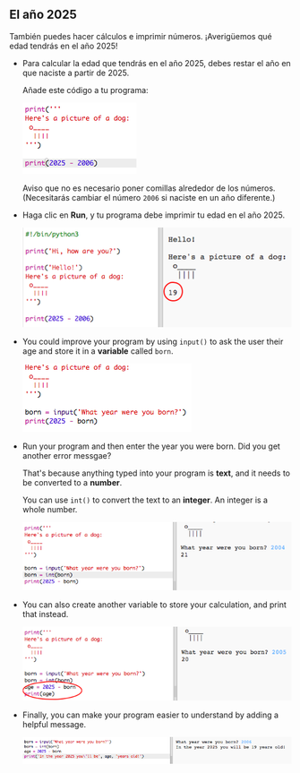 ## El año 2025

También puedes hacer cálculos e imprimir números. ¡Averigüemos qué edad tendrás en el año 2025!

+ Para calcular la edad que tendrás en el año 2025, debes restar el año en que naciste a partir de 2025.
    
    Añade este código a tu programa:
    
    ![screenshot](images/me-calc.png)
    
    Aviso que no es necesario poner comillas alrededor de los números. (Necesitarás cambiar el número `2006` si naciste en un año diferente.)

+ Haga clic en **Run**, y tu programa debe imprimir tu edad en el año 2025.
    
    ![screenshot](images/me-calc-run.png)

+ You could improve your program by using `input()` to ask the user their age and store it in a **variable** called `born`.
    
    ![screenshot](images/me-input.png)

+ Run your program and then enter the year you were born. Did you get another error messgae?
    
    That's because anything typed into your program is **text**, and it needs to be converted to a **number**.
    
    You can use `int()` to convert the text to an **integer**. An integer is a whole number.
    
    ![screenshot](images/me-input-test.png)

+ You can also create another variable to store your calculation, and print that instead.
    
    ![screenshot](images/me-result-variable.png)

+ Finally, you can make your program easier to understand by adding a helpful message.
    
    ![screenshot](images/me-message.png)